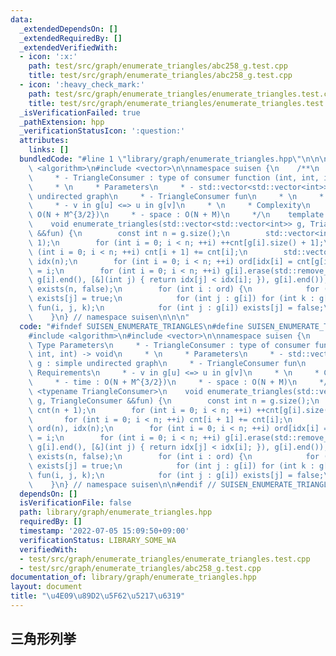 ```yaml
---
data:
  _extendedDependsOn: []
  _extendedRequiredBy: []
  _extendedVerifiedWith:
  - icon: ':x:'
    path: test/src/graph/enumerate_triangles/abc258_g.test.cpp
    title: test/src/graph/enumerate_triangles/abc258_g.test.cpp
  - icon: ':heavy_check_mark:'
    path: test/src/graph/enumerate_triangles/enumerate_triangles.test.cpp
    title: test/src/graph/enumerate_triangles/enumerate_triangles.test.cpp
  _isVerificationFailed: true
  _pathExtension: hpp
  _verificationStatusIcon: ':question:'
  attributes:
    links: []
  bundledCode: "#line 1 \"library/graph/enumerate_triangles.hpp\"\n\n\n\n#include\
    \ <algorithm>\n#include <vector>\n\nnamespace suisen {\n    /**\n     * Type Parameters\n\
    \     * - TriangleConsumer : type of consumer function (int, int, int) -> void\n\
    \     * \n     * Parameters\n     * - std::vector<std::vector<int>> g : simple\
    \ undirected graph\n     * - TriangleConsumer fun\n     * \n     * Requirements\n\
    \     * - v in g[u] <=> u in g[v]\n     * \n     * Complexity\n     * - time :\
    \ O(N + M^{3/2})\n     * - space : O(N + M)\n     */\n    template <typename TriangleConsumer>\n\
    \    void enumerate_triangles(std::vector<std::vector<int>> g, TriangleConsumer\
    \ &&fun) {\n        const int n = g.size();\n        std::vector<int> cnt(n +\
    \ 1);\n        for (int i = 0; i < n; ++i) ++cnt[g[i].size() + 1];\n        for\
    \ (int i = 0; i < n; ++i) cnt[i + 1] += cnt[i];\n        std::vector<int> ord(n),\
    \ idx(n);\n        for (int i = 0; i < n; ++i) ord[idx[i] = cnt[g[i].size()]++]\
    \ = i;\n        for (int i = 0; i < n; ++i) g[i].erase(std::remove_if(g[i].begin(),\
    \ g[i].end(), [&](int j) { return idx[j] < idx[i]; }), g[i].end());\n        std::vector<int8_t>\
    \ exists(n, false);\n        for (int i : ord) {\n            for (int j : g[i])\
    \ exists[j] = true;\n            for (int j : g[i]) for (int k : g[j]) if (exists[k])\
    \ fun(i, j, k);\n            for (int j : g[i]) exists[j] = false;\n        }\n\
    \    }\n} // namespace suisen\n\n\n"
  code: "#ifndef SUISEN_ENUMERATE_TRIANGLES\n#define SUISEN_ENUMERATE_TRIANGLES\n\n\
    #include <algorithm>\n#include <vector>\n\nnamespace suisen {\n    /**\n     *\
    \ Type Parameters\n     * - TriangleConsumer : type of consumer function (int,\
    \ int, int) -> void\n     * \n     * Parameters\n     * - std::vector<std::vector<int>>\
    \ g : simple undirected graph\n     * - TriangleConsumer fun\n     * \n     *\
    \ Requirements\n     * - v in g[u] <=> u in g[v]\n     * \n     * Complexity\n\
    \     * - time : O(N + M^{3/2})\n     * - space : O(N + M)\n     */\n    template\
    \ <typename TriangleConsumer>\n    void enumerate_triangles(std::vector<std::vector<int>>\
    \ g, TriangleConsumer &&fun) {\n        const int n = g.size();\n        std::vector<int>\
    \ cnt(n + 1);\n        for (int i = 0; i < n; ++i) ++cnt[g[i].size() + 1];\n \
    \       for (int i = 0; i < n; ++i) cnt[i + 1] += cnt[i];\n        std::vector<int>\
    \ ord(n), idx(n);\n        for (int i = 0; i < n; ++i) ord[idx[i] = cnt[g[i].size()]++]\
    \ = i;\n        for (int i = 0; i < n; ++i) g[i].erase(std::remove_if(g[i].begin(),\
    \ g[i].end(), [&](int j) { return idx[j] < idx[i]; }), g[i].end());\n        std::vector<int8_t>\
    \ exists(n, false);\n        for (int i : ord) {\n            for (int j : g[i])\
    \ exists[j] = true;\n            for (int j : g[i]) for (int k : g[j]) if (exists[k])\
    \ fun(i, j, k);\n            for (int j : g[i]) exists[j] = false;\n        }\n\
    \    }\n} // namespace suisen\n\n#endif // SUISEN_ENUMERATE_TRIANGLES\n"
  dependsOn: []
  isVerificationFile: false
  path: library/graph/enumerate_triangles.hpp
  requiredBy: []
  timestamp: '2022-07-05 15:09:50+09:00'
  verificationStatus: LIBRARY_SOME_WA
  verifiedWith:
  - test/src/graph/enumerate_triangles/enumerate_triangles.test.cpp
  - test/src/graph/enumerate_triangles/abc258_g.test.cpp
documentation_of: library/graph/enumerate_triangles.hpp
layout: document
title: "\u4E09\u89D2\u5F62\u5217\u6319"
---
```

## 三角形列挙